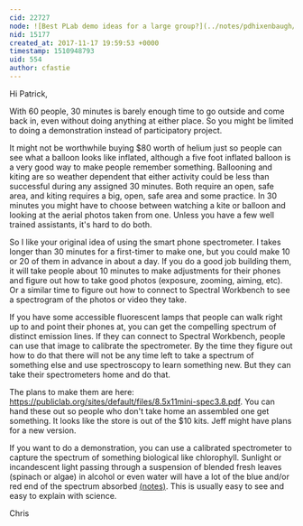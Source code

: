 ```yaml
---
cid: 22727
node: ![Best PLab demo ideas for a large group?](../notes/pdhixenbaugh/11-13-2017/best-plab-demo-ideas-for-a-large-group)
nid: 15177
created_at: 2017-11-17 19:59:53 +0000
timestamp: 1510948793
uid: 554
author: cfastie
---
```


Hi Patrick,

With 60 people, 30 minutes is barely enough time to go outside and come back in, even without doing anything at either place. So you might be limited to doing a demonstration instead of participatory project. 

It might not be worthwhile buying $80 worth of helium just so people can see what a balloon looks like inflated, although a five foot inflated balloon is a very good way to make people remember something. Ballooning and kiting are so weather dependent that either activity could be less than successful during any assigned 30 minutes. Both require an open, safe area, and kiting requires a big, open, safe area and some practice. In 30 minutes you might have to choose between watching a kite or balloon and looking at the aerial photos taken from one. Unless you have a few well trained assistants, it's hard to do both.

So I like your original idea of using the smart phone spectrometer. I takes longer than 30 minutes for a first-timer to make one, but you could make 10 or 20 of them in advance in about a day. If you do a good job building them, it will take people about 10 minutes to make adjustments for their phones and figure out how to take good photos (exposure, zooming, aiming, etc). Or a similar time to figure out how to connect to Spectral Workbench to see a spectrogram of the photos or video they take. 

If you have some accessible fluorescent lamps that people can walk right up to and point their phones at, you can get the compelling spectrum of distinct emission lines. If they can connect to Spectral Workbench, people can use that image to calibrate the spectrometer. By the time they figure out how to do that there will not be any time left to take a spectrum of something else and use spectroscopy to learn something new. But they can take their spectrometers home and do that. 

The plans to make them are here: https://publiclab.org/sites/default/files/8.5x11mini-spec3.8.pdf. You can hand these out so people who don't take home an assembled one get something. It looks like the store is out of the $10 kits. Jeff might have plans for a new version.

If you want to do a demonstration, you can use a calibrated spectrometer to capture the spectrum of something biological like chlorophyll. Sunlight or incandescent light passing through a suspension of blended fresh leaves (spinach or algae) in alcohol or even water will have a lot of the blue and/or red end of the spectrum absorbed [(notes)](https://publiclab.org/tag/par). This is usually easy to see and easy to explain with science.

Chris